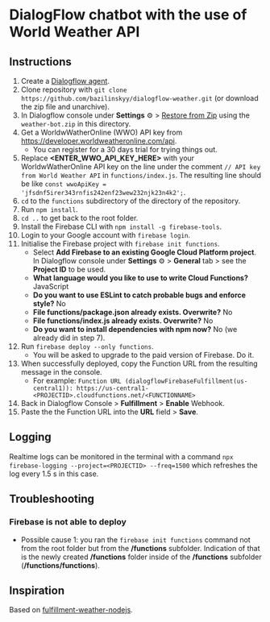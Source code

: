 # DialogFlow chatbot with the use of World Weather API
## Instructions
1. Create a [Dialogflow agent](https://console.dialogflow.com).
2. Clone repository with `git clone https://github.com/bazilinskyy/dialogflow-weather.git` (or download the zip file and unarchive).
3. In Dialogflow console under **Settings** ⚙ > [Restore from Zip](https://dialogflow.com/docs/agents#export_and_import) using the `weather-bot.zip` in this directory.
4. Get a WorldwWatherOnline (WWO) API key from https://developer.worldweatheronline.com/api.
    + You can register for a 30 days trial for trying things out.
5. Replace **<ENTER_WWO_API_KEY_HERE>** with your WorldwWatherOnline API key on the line under the comment `// API key from World Weather API` in `functions/index.js`. The resulting line should be like `const wwoApiKey = 'jfsdnf5irer343rnfis242enf23wew232njk23n4k2';`.
6. `cd` to the `functions` subdirectory of the directory of the repository.
7. Run `npm install`.
6. `cd ..` to get back to the root folder.
8. Install the Firebase CLI with `npm install -g firebase-tools`.
9. Login to your Google account with `firebase login`.
10. Initialise the Firebase project with `firebase init functions`.
      + Select **Add Firebase to an existing Google Cloud Platform project**. In Dialogflow console under **Settings** ⚙ > **General** tab > see the **Project ID** to be used.
      + **What language would you like to use to write Cloud Functions?** JavaScript
      + **Do you want to use ESLint to catch probable bugs and enforce style?** No
      + **File functions/package.json already exists. Overwrite?** No
      + **File functions/index.js already exists. Overwrite?** No
      + **Do you want to install dependencies with npm now?** No (we already did in step 7).
11. Run `firebase deploy --only functions`.
      + You will be asked to upgrade to the paid version of Firebase. Do it.
12. When successfully deployed, copy the Function URL from the resulting message in the console.
      + For example: `Function URL (dialogflowFirebaseFulfillment(us-central1)): https://us-central1-<PROJECTID>.cloudfunctions.net/<FUNCTIONNAME>`
13. Back in Dialogflow Console > **Fulfillment** > **Enable** Webhook.
14. Paste the the Function URL into the **URL** field > **Save**.

## Logging
Realtime logs can be monitored in the terminal with a command `npx firebase-logging --project=<PROJECTID> --freq=1500` which refreshes the log every 1.5 s in this case.

## Troubleshooting
### Firebase is not able to deploy
- Possible cause 1: you ran the `firebase init functions` command not from the root folder but from the **/functions** subfolder. Indication of that is the newly created **/functions** folder inside of the **/functions** subfolder (**/functions/functions**).

## Inspiration
Based on [fulfillment-weather-nodejs](https://github.com/dialogflow/fulfillment-weather-nodejs).
